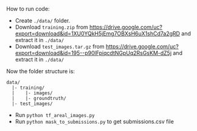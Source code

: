 How to run code:

- Create `./data/` folder.
- Download `training.zip` from https://drive.google.com/uc?export=download&id=1XU0YQkH5jEmg7OBXsH6uX1shCd7a2gRD and extract it in `./data/`
- Download `test_images.tar.gz` from https://drive.google.com/uc?export=download&id=195--p90lFpiqcdtNGpUq2RsGsKM-dZ5j and extract it in `./data/`

Now the folder structure is:
```
data/
  |- training/
  |    |- images/
  |    |- groundtruth/
  |- test_images/
```
- Run `python tf_areal_images.py`
- Run `python mask_to_submissions.py` to get submissions.csv file
